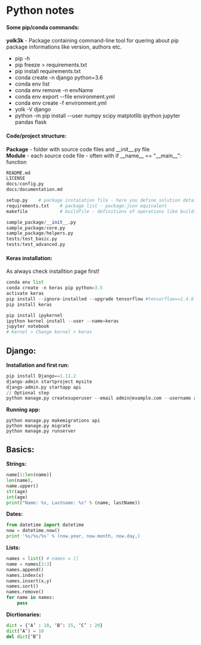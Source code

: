 # Python notes
#### Some pip/conda commands:
**yolk3k** - Package containing command-line tool for quering about pip package informations like version, authors etc.
- pip -h 
- pip freeze > requirements.txt
- pip install requirements.txt
- conda create -n django python=3.6
- conda env list
- conda env remove -n envName
- conda env export --file environment.yml
- conda env create -f environment.yml
- yolk -V django 
- python -m pip install --user numpy scipy matplotlib ipython jupyter pandas flask

#### Code/project structure:
**Package** - folder with source code files and \_\_init\_\_.py file </br>
**Module** - each source code file - often with if \_\_name__ == "\_\_main\_\_": function
```python
README.md
LICENSE
docs/config.py
docs/documentation.md

setup.py	# package instalation file - here you define solution details e.g. version, author, manufacturer etc.
requirements.txt    # package list - package.json equivalent
makefile            # buildfile - definitions of operations like building, testing, cleaning etc.

sample_package/__init__.py
sample_package/core.py
sample_package/helpers.py
tests/test_basic.py
tests/test_advanced.py
```
#### Keras installation:
As always check installtion page first!

```python
conda env list
conda create -n keras pip python=3.5 
activate keras
pip install --ignore-installed --upgrade tensorflow #tensorflow==1.4.0
pip install keras

pip install ipykernel
ipython kernel install --user --name=keras
jupyter notebook
# Kernel > Change kernel > keras
```

## Django:
**Installation and first run:**
``` python
pip install Django==1.11.2
django-admin startproject mysite
django-admin.py startapp api
// Optional step
python manage.py createsuperuser --email admin@example.com --username admin
``` 
**Running app:**
``` 
python manage.py makemigrations api
python manage.py migrate
python manage.py runserver
```

## Basics:
**Strings:**
```python
name[1:len(name)]   
len(name),          
name.upper()
str(age)            
int(age)            
print("Name: %s, Lastname: %s" % (name, lastName))
```
**Dates:**
```python
from datetime import datetime
now = datetime.now()
print '%s/%s/%s’ % (now.year, now.month, now.day,)
```
**Lists:**
```python
names = list() # names = []
name = names[2:3]
names.append()
names.index(x)
names.insert(x,y)
names.sort()
names.remove()
for name in names: 
    pass
```

**Dicrtionaries:**
```python
dict = {‘A’ : 10, ‘B‘: 15, ‘C’ : 20}
dict(‘A’) = 10
del dict[‘B’]
```
